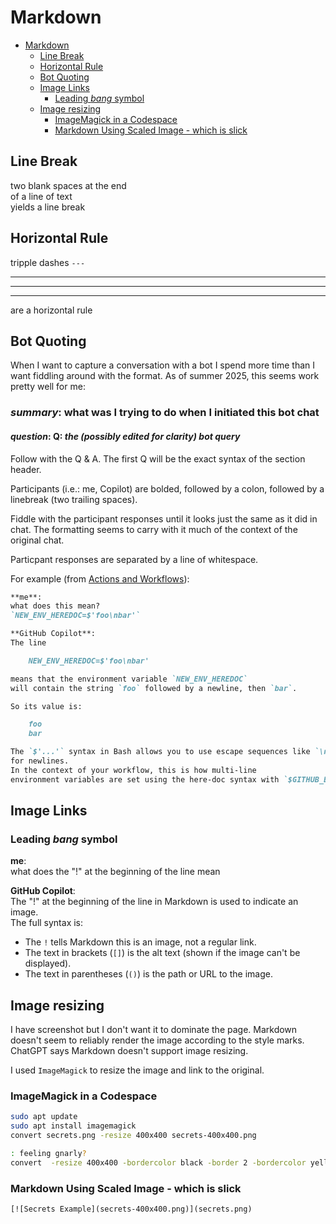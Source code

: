 # Markdown

<!-- markdownlint-disable -->
<!--ts-->
* [Markdown](#markdown)
   * [Line Break](#line-break)
   * [Horizontal Rule](#horizontal-rule)
   * [Bot Quoting](#bot-quoting)
   * [Image Links](#image-links)
      * [Leading <em>bang</em> symbol](#leading-bang-symbol)
   * [Image resizing](#image-resizing)
      * [ImageMagick in a Codespace](#imagemagick-in-a-codespace)
      * [Markdown Using Scaled Image - which is slick](#markdown-using-scaled-image---which-is-slick)
<!--te-->
<!-- markdownlint-enable  -->

## Line Break

two blank spaces at the end  
of a line of text  
yields a line break

## Horizontal Rule

tripple dashes `---`

---
---
---

are a horizontal rule

## Bot Quoting

When I want to capture a conversation with a bot I spend more
time than I want fiddling around with the format.  As of
summer 2025, this seems work pretty well for me:

### _summary_: what was I trying to do when I initiated this bot chat

#### _question_: Q: _the (possibly edited for clarity) bot query_

Follow with the Q & A.  The first Q will be the exact syntax of the section header.

Participants (i.e.: me, Copilot) are bolded,
followed by a colon, followed by a linebreak (two trailing spaces).

Fiddle with the participant responses until it looks just the same as it
did in chat.  The formatting seems to carry with it much of the context of
the original chat.

Particpant responses are separated by a line of whitespace.

For example (from [Actions and Workflows](../actions-and-workflows/README.md)):

```markdown
**me**:  
what does this mean?  
`NEW_ENV_HEREDOC=$'foo\nbar'`

**GitHub Copilot**:  
The line

    NEW_ENV_HEREDOC=$'foo\nbar'

means that the environment variable `NEW_ENV_HEREDOC`
will contain the string `foo` followed by a newline, then `bar`.

So its value is:

    foo
    bar

The `$'...'` syntax in Bash allows you to use escape sequences like `\n`
for newlines.  
In the context of your workflow, this is how multi-line
environment variables are set using the here-doc syntax with `$GITHUB_ENV`.
```

## Image Links

### Leading _bang_ symbol

**me**:  
what does the "!" at the beginning of the line mean

**GitHub Copilot**:  
The "!" at the beginning of the line in Markdown is used to indicate an image.  
The full syntax is:

* The `!` tells Markdown this is an image, not a regular link.
* The text in brackets (`[]`) is the alt text (shown if the image can't be displayed).
* The text in parentheses (`()`) is the path or URL to the image.

## Image resizing

I have screenshot but I don't want it to dominate the page.  Markdown
doesn't seem to reliably render the image according to the
style marks.  ChatGPT says Markdown doesn't support image resizing.

I used `ImageMagick` to resize the image and link to the original.

### ImageMagick in a Codespace

<!-- markdownlint-disable -->

```bash
sudo apt update
sudo apt install imagemagick
convert secrets.png -resize 400x400 secrets-400x400.png

: feeling gnarly?
convert  -resize 400x400 -bordercolor black -border 2 -bordercolor yellow -border 4 -bordercolor black -border 2  renovate-config.png renovate-config-400x400.png
```
<!-- markdownlint-enable -->

### Markdown Using Scaled Image - which is slick

```text
[![Secrets Example](secrets-400x400.png)](secrets.png)
```
